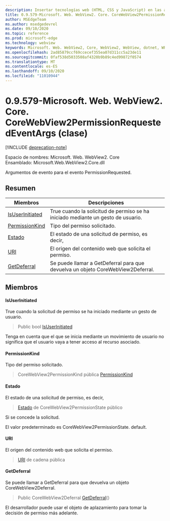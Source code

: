 ```yaml
---
description: Insertar tecnologías web (HTML, CSS y JavaScript) en las aplicaciones nativas con el control Microsoft Edge WebView2
title: 0.9.579-Microsoft. Web. WebView2. Core. CoreWebView2PermissionRequestedEventArgs
author: MSEdgeTeam
ms.author: msedgedevrel
ms.date: 09/10/2020
ms.topic: reference
ms.prod: microsoft-edge
ms.technology: webview
keywords: Microsoft. Web. WebView2, Core, WebView2, WebView, dotnet, WPF, WinForms, App, Edge, CoreWebView2, CoreWebView2Controller, control de explorador, Edge HTML, Microsoft. Web. WebView2. Core. CoreWebView2PermissionRequestedEventArgs
ms.openlocfilehash: 2ad85879ccf69ccecef355ea07d311cc5a23de11
ms.sourcegitcommit: 0faf538d5033508af4320b9b89c4ed99872f0574
ms.translationtype: MT
ms.contentlocale: es-ES
ms.lasthandoff: 09/10/2020
ms.locfileid: "11010944"
---
```

# 0.9.579-Microsoft. Web. WebView2. Core. CoreWebView2PermissionRequestedEventArgs (clase) 

[!INCLUDE [deprecation-note](../../includes/deprecation-note.md)]

Espacio de nombres: Microsoft. Web. WebView2. Core \
Ensamblado: Microsoft.Web.WebView2.Core.dll

Argumentos de evento para el evento PermissionRequested.

## Resumen

 Miembros                        | Descripciones
--------------------------------|---------------------------------------------
[IsUserInitiated](#isuserinitiated) | True cuando la solicitud de permiso se ha iniciado mediante un gesto de usuario.
[PermissionKind](#permissionkind) | Tipo del permiso solicitado.
[Estado](#state) | El estado de una solicitud de permiso, es decir,
[URI](#uri) | El origen del contenido web que solicita el permiso.
[GetDeferral](#getdeferral) | Se puede llamar a GetDeferral para que devuelva un objeto CoreWebView2Deferral.

## Miembros

#### IsUserInitiated 

True cuando la solicitud de permiso se ha iniciado mediante un gesto de usuario.

> Public bool [IsUserInitiated](#isuserinitiated)

Tenga en cuenta que el que se inicia mediante un movimiento de usuario no significa que el usuario vaya a tener acceso al recurso asociado.

#### PermissionKind 

Tipo del permiso solicitado.

> CoreWebView2PermissionKind pública [PermissionKind](#permissionkind)

#### Estado 

El estado de una solicitud de permiso, es decir,

> [Estado](#state) de CoreWebView2PermissionState público

Si se concede la solicitud.

El valor predeterminado es CoreWebView2PermissionState. default.

#### URI 

El origen del contenido web que solicita el permiso.

> [URI](#uri) de cadena pública

#### GetDeferral 

Se puede llamar a GetDeferral para que devuelva un objeto CoreWebView2Deferral.

> Public CoreWebView2Deferral [GetDeferral](#getdeferral)()

El desarrollador puede usar el objeto de aplazamiento para tomar la decisión de permiso más adelante.

